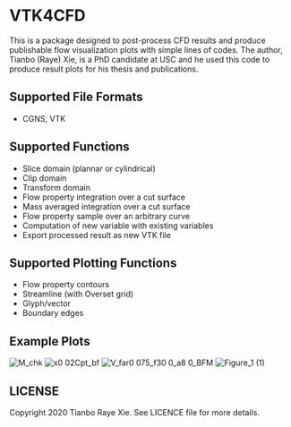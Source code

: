 # VTK4CFD
This is a package designed to post-process CFD results and produce publishable flow visualization plots with simple lines of codes.
The author, Tianbo (Raye) Xie, is a PhD candidate at USC and he used this code to produce result plots for his thesis and publications.

## Supported File Formats
- CGNS, VTK

## Supported Functions
- Slice domain (plannar or cylindrical)
- Clip domain
- Transform domain
- Flow property integration over a cut surface
- Mass averaged integration over a cut surface
- Flow property sample over an arbitrary curve
- Computation of new variable with existing variables
- Export processed result as new VTK file

## Supported Plotting Functions
- Flow property contours 
- Streamline (with Overset grid)
- Glyph/vector
- Boundary edges

## Example Plots
![M_chk](https://user-images.githubusercontent.com/32691862/196487391-ba7e11e8-1cd8-4f6e-9459-df41e95e41d1.png)
![x0 02Cpt_bf](https://user-images.githubusercontent.com/32691862/196489901-6623a2a1-f084-41c5-aa67-0f84963d6a25.png)
![V_far0 075_f30 0_a8 0_BFM](https://user-images.githubusercontent.com/32691862/196490099-9fb699fd-78d7-4ec1-858e-8c64fdc27e81.png)
![Figure_1 (1)](https://user-images.githubusercontent.com/32691862/196490198-24453f81-9298-416e-a554-b6946f5cbe9b.png)


## LICENSE 
Copyright 2020 Tianbo Raye Xie. See LICENCE file for more details. 
